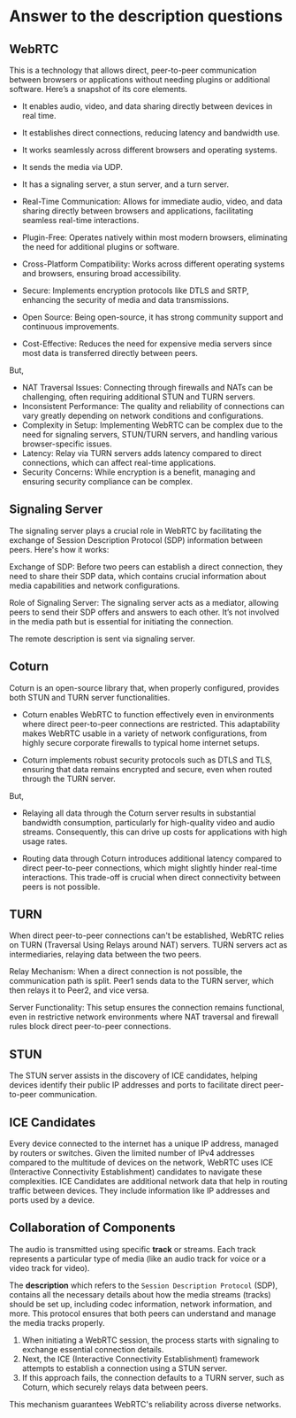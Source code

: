 # Answer to the description questions

## WebRTC
This is a technology that allows direct, peer-to-peer communication between browsers or applications without needing plugins or additional software. Here’s a snapshot of its core elements.

- It enables audio, video, and data sharing directly between devices in real time.
- It establishes direct connections, reducing latency and bandwidth use.
- It works seamlessly across different browsers and operating systems.
- It sends the media via UDP.
- It has a signaling server, a stun server, and a turn server. 

- Real-Time Communication: Allows for immediate audio, video, and data sharing directly between browsers and applications, facilitating seamless real-time interactions.
- Plugin-Free: Operates natively within most modern browsers, eliminating the need for additional plugins or software.
- Cross-Platform Compatibility: Works across different operating systems and browsers, ensuring broad accessibility.
- Secure: Implements encryption protocols like DTLS and SRTP, enhancing the security of media and data transmissions.
- Open Source: Being open-source, it has strong community support and continuous improvements.
- Cost-Effective: Reduces the need for expensive media servers since most data is transferred directly between peers.

But,

- NAT Traversal Issues: Connecting through firewalls and NATs can be challenging, often requiring additional STUN and TURN servers.
- Inconsistent Performance: The quality and reliability of connections can vary greatly depending on network conditions and configurations.
- Complexity in Setup: Implementing WebRTC can be complex due to the need for signaling servers, STUN/TURN servers, and handling various browser-specific issues.
- Latency: Relay via TURN servers adds latency compared to direct connections, which can affect real-time applications.
- Security Concerns: While encryption is a benefit, managing and ensuring security compliance can be complex.

## Signaling Server
The signaling server plays a crucial role in WebRTC by facilitating the exchange of Session Description Protocol (SDP) information between peers. Here's how it works:

Exchange of SDP: Before two peers can establish a direct connection, they need to share their SDP data, which contains crucial information about media capabilities and network configurations.

Role of Signaling Server: The signaling server acts as a mediator, allowing peers to send their SDP offers and answers to each other. It’s not involved in the media path but is essential for initiating the connection.

The remote description is sent via signaling server.

## Coturn
Coturn is an open-source library that, when properly configured, provides both STUN and TURN server functionalities.

- Coturn enables WebRTC to function effectively even in environments where direct peer-to-peer connections are restricted. This adaptability makes WebRTC usable in a variety of network configurations, from highly secure corporate firewalls to typical home internet setups.

- Coturn implements robust security protocols such as DTLS and TLS, ensuring that data remains encrypted and secure, even when routed through the TURN server.

But,

- Relaying all data through the Coturn server results in substantial bandwidth consumption, particularly for high-quality video and audio streams. Consequently, this can drive up costs for applications with high usage rates.

- Routing data through Coturn introduces additional latency compared to direct peer-to-peer connections, which might slightly hinder real-time interactions. This trade-off is crucial when direct connectivity between peers is not possible.

## TURN
When direct peer-to-peer connections can't be established, WebRTC relies on TURN (Traversal Using Relays around NAT) servers. TURN servers act as intermediaries, relaying data between the two peers.

Relay Mechanism: When a direct connection is not possible, the communication path is split. Peer1 sends data to the TURN server, which then relays it to Peer2, and vice versa.

Server Functionality: This setup ensures the connection remains functional, even in restrictive network environments where NAT traversal and firewall rules block direct peer-to-peer connections.

## STUN
The STUN server assists in the discovery of ICE candidates, helping devices identify their public IP addresses and ports to facilitate direct peer-to-peer communication.

## ICE Candidates
Every device connected to the internet has a unique IP address, managed by routers or switches. Given the limited number of IPv4 addresses compared to the multitude of devices on the network, WebRTC uses ICE (Interactive Connectivity Establishment) candidates to navigate these complexities.
ICE Candidates are additional network data that help in routing traffic between devices. They include information like IP addresses and ports used by a device.


## Collaboration of Components
The audio is transmitted using specific **track** or streams. Each track represents a particular type of media (like an audio track for voice or a video track for video).

The **description** which refers to the `Session Description Protocol` (SDP), contains all the necessary details about how the media streams (tracks) should be set up, including codec information, network information, and more. This protocol ensures that both peers can understand and manage the media tracks properly.

1. When initiating a WebRTC session, the process starts with signaling to exchange essential connection details. 
2. Next, the ICE (Interactive Connectivity Establishment) framework attempts to establish a connection using a STUN server. 
3. If this approach fails, the connection defaults to a TURN server, such as Coturn, which securely relays data between peers. 

This mechanism guarantees WebRTC's reliability across diverse networks.